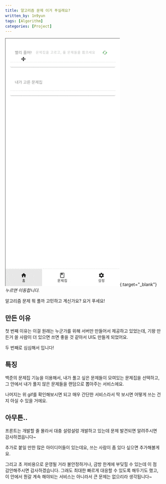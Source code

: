 ```yaml
---
title: 알고리즘 문제 이거 푸실래요?
written_by: 1n9yun
tags: [Algorithm]
categories: [Project]
---
```

[![MVP](/assets/img/posts/project/ps-manager/mvp.gif)](https://ps.ing-lab.kr){:target="_blank"}
_누르면 이동합니다._

알고리즘 문제 뭐 풀까 고민하고 계신가요? 요거 푸세요!

## 만든 이유

첫 번째 이유는 이걸 원래는 누군가를 위해 서버만 만들어서 제공하고 있었는데, 기왕 만든거 쓸 사람이 더 있으면 쓰면 좋을 것 같아서 UI도 만들게 되었어요.

두 번째로 심심해서 입니다!

## 특징

백준의 문제집 기능을 이용해서, 내가 풀고 싶은 문제들이 모여있는 문제집을 선택하고, 그 안에서 내가 풀지 않은 문제들을 랜덤으로 뽑아주는 서비스에요.

나머지는 위 gif를 확인해보시면 되고 매우 간단한 서비스라서 딱 보시면 어떻게 쓰는 건지 아실 수 있을 거에요.

## 아무튼..

프론트는 개발할 줄 몰라서 대충 설렁설렁 개발하고 있는데 문제 발견되면 알려주시면 감사하겠읍니다~

추가로 붙일 만한 많은 아이디어들이 있는데요, 쓰는 사람이 좀 있다 싶으면 추가해볼게요.

그리고 초 저비용으로 운영될 거라 불안정하거나, 금방 한계에 부딪힐 수 있는데 이 점 감안해주시면 감사하겠습니다. 그래도 최대한 빠르게 대응할 수 있도록 해두기도 했고, 이 안에서 뭔갈 계속 해야되는 서비스는 아니라서 큰 문제는 없으리라 생각됩니다~
